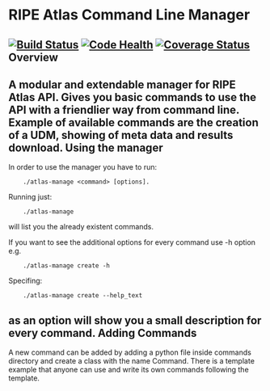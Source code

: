 RIPE Atlas Command Line Manager
========================
[![Build Status](https://travis-ci.org/astrikos/ripe-atlas-cmdline.png?branch=master)](https://travis-ci.org/astrikos/ripe-atlas-cmdline) [![Code Health](https://landscape.io/github/astrikos/ripe-atlas-cmdline/master/landscape.png)](https://landscape.io/github/astrikos/ripe-atlas-cmdline/master) [![Coverage Status](https://coveralls.io/repos/astrikos/ripe-atlas-cmdline/badge.png?branch=master)](https://coveralls.io/r/astrikos/ripe-atlas-cmdline?branch=master)
Overview
--------------------
A modular and extendable manager for RIPE Atlas API.
Gives you basic commands to use the API with a friendlier way from command line.
Example of available commands are the creation of a UDM, showing of meta data
and results download.
Using the manager
---------------------
In order to use the manager you have to run:

        ./atlas-manage <command> [options].

Running just:

        ./atlas-manage

will list you the already existent commands.

If you want to see the additional options for every command use -h option e.g.

        ./atlas-manage create -h

Specifing:

        ./atlas-manage create --help_text

as an option will show you a small description for every command.
Adding Commands
----------------------
A new command can be added by adding a python file inside commands directory and
create a class with the name Command. There is a template example that anyone 
can use and write its own commands following the template.
